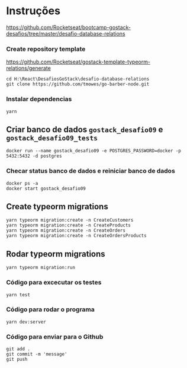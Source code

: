 # Instruções

https://github.com/Rocketseat/bootcamp-gostack-desafios/tree/master/desafio-database-relations

### Create repository template

https://github.com/Rocketseat/gostack-template-typeorm-relations/generate

```
cd H:\React\DesafiosGoStack\desafio-database-relations
git clone https://github.com/tmowes/go-barber-node.git
```

### Instalar dependencias

```
yarn
```

## Criar banco de dados `gostack_desafio09` e `gostack_desafio09_tests`

```
docker run --name gostack_desafio09 -e POSTGRES_PASSWORD=docker -p 5432:5432 -d postgres
```

### Checar status banco de dados e reiniciar banco de dados

```
docker ps -a
docker start gostack_desafio09
```

## Create typeorm migrations

```
yarn typeorm migration:create -n CreateCustomers
yarn typeorm migration:create -n CreateProducts
yarn typeorm migration:create -n CreateOrders
yarn typeorm migration:create -n CreateOrdersProducts
```

## Rodar typeorm migrations

```
yarn typeorm migration:run
```

### Código para excecutar os testes

```
yarn test
```

### Código para rodar o programa

```
yarn dev:server
```

### Código para enviar para o Github

```
git add .
git commit -m 'message'
git push
```
